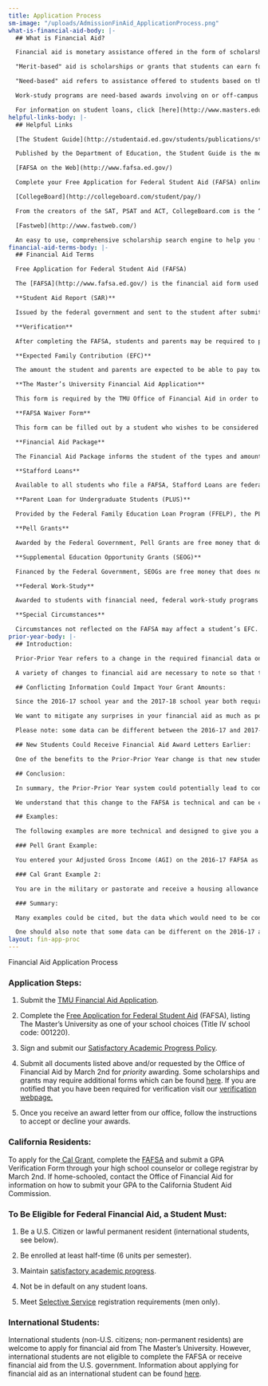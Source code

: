 ```yaml
---
title: Application Process
sm-image: "/uploads/AdmissionFinAid_ApplicationProcess.png"
what-is-financial-aid-body: |-
  ## What is Financial Aid?

  Financial aid is monetary assistance offered in the form of scholarships and grants, work-study programs, and loans available through federal and state governments as well as private sources. There are two types of financial aid available, "merit-based" and "need-based". In most cases the amount of financial aid offered to a student will be based on a combination of factors involving both of these types of aid.

  "Merit-based" aid is scholarships or grants that students can earn for their achievement in academics, music, athletics and/or other extra-curricular activities. Merit-based scholarships are not contingent on the student demonstrating financial need.

  "Need-based" aid refers to assistance offered to students based on their or their family's ability to pay for college. "Need" is determined by the difference between the total cost of attending college (including tuition, living expenses, books, supplies and travel) and a student's expected family contribution to college expenses (as determined by a student's [FAFSA](http://fafsa.ed.gov/) results). In other words, it refers to the amount of money you "need" to pay for college. Need-based aid is available in the form of grants and/or loans.

  Work-study programs are need-based awards involving on or off-campus employment in which the student is able to earn money which is applied directly to college expenses. In some cases, these jobs can relate to an individual's field of study.

  For information on student loans, click [here](http://www.masters.edu/financial-aid/loans/ "loans").
helpful-links-body: |-
  ## Helpful Links

  [The Student Guide](http://studentaid.ed.gov/students/publications/student_guide/index.html)

  Published by the Department of Education, the Student Guide is the most comprehensive resource on student financial aid.

  [FAFSA on the Web](http://www.fafsa.ed.gov/)

  Complete your Free Application for Federal Student Aid (FAFSA) online.

  [CollegeBoard](http://collegeboard.com/student/pay/)

  From the creators of the SAT, PSAT and ACT, CollegeBoard.com is the “inside source” to all that is involved with preparing for, choosing, and financing college.

  [Fastweb](http://www.fastweb.com/)

  An easy to use, comprehensive scholarship search engine to help you find a variety of scholarships and loans that best fit your needs.
financial-aid-terms-body: |-
  ## Financial Aid Terms

  Free Application for Federal Student Aid (FAFSA)

  The [FAFSA](http://www.fafsa.ed.gov/) is the financial aid form used to determine eligibility for need-based aid. Available online, the FAFSA is submitted to the federal processor for evaluation. The evaluation is then sent to the student and to as many as six colleges of the student’s choosing.

  **Student Aid Report (SAR)**

  Issued by the federal government and sent to the student after submitting the FAFSA, the SAR includes the information the student reported and an opportunity to make revisions or corrections. The SAR also informs the student of their Expected Family Contribution (EFC) and guides financial aid officers in determining federal and institutional monies

  **Verification**

  After completing the FAFSA, students and parents may be required to provide copies of their income tax returns and W-2s, as well as federal verification worksheets to the university. The federal processor often requires verification because the FAFSA is frequently filled out before taxes have been completed, and figures are based on estimated or projected information.

  **Expected Family Contribution (EFC)**

  The amount the student and parents are expected to be able to pay toward educational expenses for the coming year. The EFC is calculated from a formula established by Congress, based on the information provided by the student on the FAFSA. The EFC is used by the school to determine what need-based aid a student qualifies for and may or may not reflect the actual amount that a family may be required to contribute for school costs.

  **The Master’s University Financial Aid Application**

  This form is required by the TMU Office of Financial Aid in order to receive any federal, institutional or private aid. Both the [Financial Aid Application](http://www.masters.edu/media/869351/forms-application-faa.pdf "Forms- Application- FAA.pdf") and [FAFSA](http://www.fafsa.ed.gov/) are used to determine the aid offered to a student. Contact The Master’s University Office of Financial Aid if you have questions about this or if you would like our office to supply this form to you.

  **FAFSA Waiver Form**

  This form can be filled out by a student who wishes to be considered for merit-based aid *only* and does not wish to complete the FAFSA. It is recommended that a student thinking of waiving the FAFSA contact the TMU Office of Financial Aid before doing so.

  **Financial Aid Package**

  The Financial Aid Package informs the student of the types and amounts of grants, scholarships, loans and/or work-study the student has been awarded. The student will be offered the Financial Aid Package in an Award Letter. He or she can then accept or decline the awards offered online.

  **Stafford Loans**

  Available to all students who file a FAFSA, Stafford Loans are federally funded and available through various lenders. Repayment on Stafford Loans begins six months after graduation. There are two types of Stafford Loans: Subsidized and Unsubsidized. The Subsidized Stafford Loan is available to students who demonstrate need. The Federal Government pays the interest on the loan until the student enters repayment. The Unsubsidized Stafford Loan is available to students who do not demonstrate need and does accrue interest while the student is in school.

  **Parent Loan for Undergraduate Students (PLUS)**

  Provided by the Federal Family Education Loan Program (FFELP), the PLUS is a loan for the parent of dependent students to help pay for college expenses. This loan is dependent on credit approval for the parent and may not exceed the institution’s estimated cost of attendance. For information on this loan, contact The Master’s University Office of Financial Aid.

  **Pell Grants**

  Awarded by the Federal Government, Pell Grants are free money that does not have to be repaid. The student applies for the Pell Grant by filing the FAFSA and their eligibility is determined by the Federal Processor.

  **Supplemental Education Opportunity Grants (SEOG)**

  Financed by the Federal Government, SEOGs are free money that does not have to be repaid. They are awarded to students with exceptional need as determined by the institution based on the student’s SAR.

  **Federal Work-Study**

  Awarded to students with financial need, federal work-study programs offer on or off-campus employment by which a student is able to earn money which is applied directly to college expenses.

  **Special Circumstances**

  Circumstances not reflected on the FAFSA may affect a student’s EFC. Such circumstances could include unusual medical or dental expenses, tuition expenses for younger siblings in private school or a change in employment for parent or student. The student should report any such conditions to the financial aid officer at the college(s) where the student is applying for financial aid.
prior-year-body: |-
  ## Introduction:

  Prior-Prior Year refers to a change in the required financial data on the FAFSA beginning in the 2017-18 academic year. This change was announced by President Obama on September 14, 2015 in effort to give students more time to make the important decision about which university to attend. Historically, students have been required to provide the most recent tax information on their FAFSA. For example, the 2015-16 school year required 2014 data and the 2016-17 school year required 2015 tax data. In the following 2017-18 school year, the 2015 tax information will be required again so that the "prior-prior" year's tax information is required. Requiring prior-prior year information allows students more time to fill out the FAFSA. In fact, the FAFSA will be available by October 1, 2016 instead of the normal January 1st availability.

  A variety of changes to financial aid are necessary to note so that there will be minimal change to your financial aid award. This webpage will first explain the implications of Prior-Prior Year to your financial aid and then will detail examples so that you can see how this works.

  ## Conflicting Information Could Impact Your Grant Amounts:

  Since the 2016-17 school year and the 2017-18 school year both require the same 2015 tax information, it is important that the financial data matches on both years of the FAFSA applications. For example, if you have a data mismatch, such as a different Adjusted Gross Income (AGI) in the 2016-17 and 2017-18 school years, then the Financial Aid Office would be required to find out which AGI you reported is correct. A change in your AGI could affect your financial aid awards in both the 2017-18 and the 2016-17 years! This means that your 2016-17 financial aid could be adjusted in the middle of the school year because of data placed on the 2017-18 FAFSA.

  We want to mitigate any surprises in your financial aid as much as possible. For this reason, we highly recommend that you ensure your 2016-17 FAFSA information is correct. The most efficient way to do this is to use the Data Retrieval Tool through the FAFSA. The Data Retrieval Tool links your FAFSA data to the IRS database and ensures that the FAFSA data matches IRS records. Later, when you are ready to fill out the the 2017-18 FAFSA, you could use the Data Retrieval Tool again to ensure that all of the data was input correctly. Consult [www.masters.edu/verify](http://www.masters.edu/financial-aid/verification/) for instructions about how to use the Data Retrieval Tool.

  Please note: some data can be different between the 2016-17 and 2017-18 years if the data is not sourced in the 2015 tax information. For a list of the data that can be different on the two applications, please see the bottom of this webpage.

  ## New Students Could Receive Financial Aid Award Letters Earlier:

  One of the benefits to the Prior-Prior Year change is that new students could receive their financial aid awards earlier. This can potentially give the students more time to compare financial aid awards between schools to make an informed decision about which school to attend. For this reason, some students may desire to complete the FAFSA when it opens on October 1, 2016. (The FAFSA normally would have opened on January 1, 2017.)

  ## Conclusion:

  In summary, the Prior-Prior Year system could potentially lead to conflicting information which the Financial Aid Office would need to resolve. Resolving that issue could potentially lead to a negative change in your 2017-18 and 2016-17 financial aid awards. Those potential changes to your 2016-17 financial aid could occur in the middle of the school year. In order to prevent that from happening we highly recommend using the Data Retrieval for your 2016-17 FAFSA at your earliest convenience. We also recommend using the Data Retrieval Tool for your 2017-18 FAFSA as early as October 1, 2016. Find instructions to use the Data Retrieval Tool on [www.masters.edu/verify](http://www.masters.edu/financial-aid/verification/).

  We understand that this change to the FAFSA is technical and can be confusing. Please contact us with any questions so that we can assist you.

  ## Examples:

  The following examples are more technical and designed to give you a better grasp on how conflicting information could lead to financial aid changes.

  ### Pell Grant Example:

  You entered your Adjusted Gross Income (AGI) on the 2016-17 FAFSA as $62,000, but you indicated on the 2017-18 FAFSA that the AGI was $64,286. Since there is a discrepancy, the Financial Aid Office would be required to determine the correct AGI and ensure that the correct AGI is reported on both the 2016-17 FAFSA and the 2017-18 FAFSA. It is possible that changing the AGI would change the Expected Family Contribution and thus change financial aid awards such as Pell Grant, Cal Grant, TMU Grant, and/or Subsidized Loans. These awards could be changed in the middle of the 2016-17 school year. For instance, the Pell Grant could be lowered if the AGI was increased. If the AGI of $62,000 was replaced by the correct AGI of $64,286, then the Expected Family Contribution could potentially increase by $1,000. If the student previously had $3,865 of Pell Grant and the Expected Family Contribution increased by $1,000, then the Pell Grant would be lowered to approximately $2,865. Even though you had relied on your financial aid for months, we would be required to make the necessary changes on your account. To mitigate this surprise, please use the Data Retrieval Tool or send us an IRS Tax Transcript immediately. Find instructions for both the IRS Data Retrieval and the IRS Tax Transcript on www.masters.edu/verify.

  ### Cal Grant Example 2:

  You are in the military or pastorate and receive a housing allowance and you have four people in your family. You reported a $29,000 housing allowance for the 2016-17 FAFSA and a $35,000 housing allowance for the 2017-18 FAFSA. Since both years of the FAFSA should be pulling 2015 tax information, one or both of these reported housing allowances is incorrect. The Financial Aid Office would be required to collect documentation to verify the right housing allowance and then make the changes on the student's account. If the 2016-17 housing allowance of $29,000 was reported incorrectly and needed to be changed to $35,000, it could change the Expected Family Contribution and thus potentially change the amount of financial aid awarded in the 2016-17 year as well as in the 2017-18 year. This could practically apply in affecting a student's Cal Grant award. If the change of housing allowance increased the family's total income from $89,418 to $92,478, then a student could lose their Cal Grant award since the income threshold for a family of four (that is, $90,500) was exceeded by the correction. Note that we would uncover this discrepancy as early as October which means that we would potentially change your financial aid award even though you have relied on it for months without change. Completing the Data Retrieval Tool or sending us and IRS Tax Transcript before the 2016-17 school year begins can help reduce the chance of a change in your financial aid award.

  ### Summary:

  Many examples could be cited, but the data which would need to be consistent between the 2016-17 and 2017-18 FAFSA applications includes, but is not necessarily limited to: tax return type, filing status, adjusted gross income, income tax, exemption number, education credits, need based employment, grant/scholarship aid, combat pay, co-op earnings, housing allowance, veterans non-education benefits, other untaxed income, other non-reported money, pension payments, IRA payments, interest income, IRA distributions, and untaxed pensions.

  One should also note that some data can be different on the 2016-17 and 2017-18 FAFSA applications; including: number in household, number in college, address, contact information, food stamp use, child support received, and child support paid.
layout: fin-app-proc
---
```


Financial Aid Application Process

### Application Steps:

1. Submit the [TMU Financial Aid Application](http://www.masters.edu/media/869351/forms-application-faa.pdf "Forms- Application- FAA.pdf").

2. Complete the [Free Application for Federal Student Aid](http://www.fafsa.ed.gov/ "FAFSA") (FAFSA), listing The Master’s University as one of your school choices (Title IV school code: 001220).

3. Sign and submit our [Satisfactory Academic Progress Policy](http://www.masters.edu/media/868183/undergrad-satisfactory-academic-progress-policy.pdf "Undergrad - Satisfactory Academic Progress Policy.pdf").

4. Submit all documents listed above and/or requested by the Office of Financial Aid by March 2nd for *priority* awarding. Some scholarships and grants may require additional forms which can be found [here](http://www.masters.edu/undergrad/apply/downloads/ "Downloads"). If you are notified that you have been required for verification visit our [verification webpage.](http://www.masters.edu/financial-aid/verification/ "verification")

5. Once you receive an award letter from our office, follow the instructions to accept or decline your awards.

### California Residents:

To apply for the[ Cal Grant](http://www.csac.ca.gov/), complete the [FAFSA](http://www.fafsa.ed.gov/) and submit a GPA Verification Form through your high school counselor or college registrar by March 2nd. If home-schooled, contact the Office of Financial Aid for information on how to submit your GPA to the California Student Aid Commission.

### To Be Eligible for Federal Financial Aid, a Student Must:

1. Be a U.S. Citizen or lawful permanent resident (international students, see below).

2. Be enrolled at least half-time (6 units per semester).

3. Maintain [satisfactory academic progress](http://www.masters.edu/media/868183/undergrad-satisfactory-academic-progress-policy.pdf "Undergrad - Satisfactory Academic Progress Policy.pdf").

4. Not be in default on any student loans.

5. Meet [Selective Service](http://www.sss.gov/) registration requirements (men only).

### International Students:

International students (non-U.S. citizens; non-permanent residents) are welcome to apply for financial aid from The Master’s University. However, international students are not eligible to complete the FAFSA or receive financial aid from the U.S. government. Information about applying for financial aid as an international student can be found [here](http://www.masters.edu/undergrad/apply/downloads/ "Downloads").
